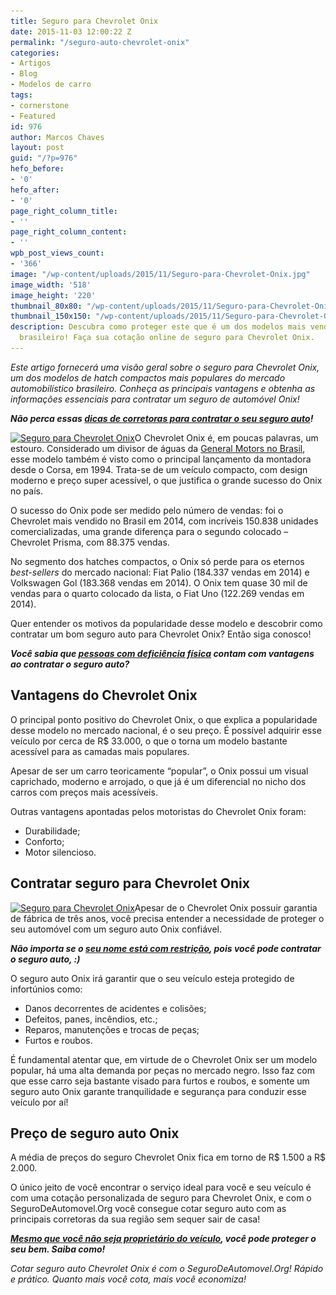 ```yaml
---
title: Seguro para Chevrolet Onix
date: 2015-11-03 12:00:22 Z
permalink: "/seguro-auto-chevrolet-onix"
categories:
- Artigos
- Blog
- Modelos de carro
tags:
- cornerstone
- Featured
id: 976
author: Marcos Chaves
layout: post
guid: "/?p=976"
hefo_before:
- '0'
hefo_after:
- '0'
page_right_column_title:
- ''
page_right_column_content:
- ''
wpb_post_views_count:
- '366'
image: "/wp-content/uploads/2015/11/Seguro-para-Chevrolet-Onix.jpg"
image_width: '518'
image_height: '220'
thumbnail_80x80: "/wp-content/uploads/2015/11/Seguro-para-Chevrolet-Onix-80x80.jpg"
thumbnail_150x150: "/wp-content/uploads/2015/11/Seguro-para-Chevrolet-Onix-150x150.jpg"
description: Descubra como proteger este que é um dos modelos mais vendidos do mercado
  brasileiro! Faça sua cotação online de seguro para Chevrolet Onix.
---
```


_Este artigo fornecerá uma visão geral sobre o seguro para Chevrolet Onix, um dos modelos de hatch compactos mais populares do mercado automobilístico brasileiro. Conheça as principais vantagens e obtenha as informações essenciais para contratar um seguro de automóvel Onix!_

_**Não perca essas <a href="/conheca-8-corretoras-online-de-seguro-auto" target="_blank">dicas de corretoras para contratar o seu seguro auto</a>!**_

[<img class="alignleft wp-image-3057 size-full" title="Seguro para Chevrolet Onix" src="/wp-content/uploads/2015/11/Seguro-para-Chevrolet-Onix2.jpg" alt="Seguro para Chevrolet Onix" width="292" height="173" srcset="/wp-content/uploads/2015/11/Seguro-para-Chevrolet-Onix2.jpg 292w, /wp-content/uploads/2015/11/Seguro-para-Chevrolet-Onix2-250x148.jpg 250w, /wp-content/uploads/2015/11/Seguro-para-Chevrolet-Onix2-120x71.jpg 120w" sizes="(max-width: 292px) 100vw, 292px" />](/wp-content/uploads/2015/11/Seguro-para-Chevrolet-Onix2.jpg)O Chevrolet Onix é, em poucas palavras, um estouro. Considerado um divisor de águas da <a href="http://www.chevrolet.com.br/universo-chevrolet/sobre-a-gm/a-companhia.html" target="_blank">General Motors no Brasil</a>, esse modelo também é visto como o principal lançamento da montadora desde o Corsa, em 1994. Trata-se de um veículo compacto, com design moderno e preço super acessível, o que justifica o grande sucesso do Onix no país.

O sucesso do Onix pode ser medido pelo número de vendas: foi o Chevrolet mais vendido no Brasil em 2014, com incríveis 150.838 unidades comercializadas, uma grande diferença para o segundo colocado – Chevrolet Prisma, com 88.375 vendas.

No segmento dos hatches compactos, o Onix só perde para os eternos _best-sellers_ do mercado nacional: Fiat Palio (184.337 vendas em 2014) e Volkswagen Gol (183.368 vendas em 2014). O Onix tem quase 30 mil de vendas para o quarto colocado da lista, o Fiat Uno (122.269 vendas em 2014).

Quer entender os motivos da popularidade desse modelo e descobrir como contratar um bom seguro auto para Chevrolet Onix? Então siga conosco!

_**Você sabia que <a href="/seguro-auto-para-deficiente-fisico/" target="_blank">pessoas com deficiência física</a> contam com vantagens ao contratar o seguro auto?**_

## Vantagens do Chevrolet Onix

O principal ponto positivo do Chevrolet Onix, o que explica a popularidade desse modelo no mercado nacional, é o seu preço. É possível adquirir esse veículo por cerca de R$ 33.000, o que o torna um modelo bastante acessível para as camadas mais populares.

Apesar de ser um carro teoricamente “popular”, o Onix possui um visual caprichado, moderno e arrojado, o que já é um diferencial no nicho dos carros com preços mais acessíveis.

Outras vantagens apontadas pelos motoristas do Chevrolet Onix foram:

  * Durabilidade;
  * Conforto;
  * Motor silencioso.

## Contratar seguro para Chevrolet Onix

[<img class="alignleft wp-image-3058" title="Seguro para Chevrolet Onix" src="/wp-content/uploads/2015/11/Seguro-para-Chevrolet-Onix.jpg" alt="Seguro para Chevrolet Onix" width="478" height="203" srcset="/wp-content/uploads/2015/11/Seguro-para-Chevrolet-Onix.jpg 518w, /wp-content/uploads/2015/11/Seguro-para-Chevrolet-Onix-250x106.jpg 250w, /wp-content/uploads/2015/11/Seguro-para-Chevrolet-Onix-120x51.jpg 120w" sizes="(max-width: 478px) 100vw, 478px" />](/wp-content/uploads/2015/11/Seguro-para-Chevrolet-Onix.jpg)Apesar de o Chevrolet Onix possuir garantia de fábrica de três anos, você precisa entender a necessidade de proteger o seu automóvel com um seguro auto Onix confiável.

_**Não importa se o <a href="http://www.rastreadores.org/seguro-auto-com-nome-sujo/" target="_blank">seu nome está com restrição</a>, pois você pode contratar o seguro auto, :)**_

O seguro auto Onix irá garantir que o seu veículo esteja protegido de infortúnios como:

  * Danos decorrentes de acidentes e colisões;
  * Defeitos, panes, incêndios, etc.;
  * Reparos, manutenções e trocas de peças;
  * Furtos e roubos.

É fundamental atentar que, em virtude de o Chevrolet Onix ser um modelo popular, há uma alta demanda por peças no mercado negro. Isso faz com que esse carro seja bastante visado para furtos e roubos, e somente um seguro auto Onix garante tranquilidade e segurança para conduzir esse veículo por aí!

## Preço de seguro auto Onix

A média de preços do seguro Chevrolet Onix fica em torno de R$ 1.500 a R$ 2.000.

O único jeito de você encontrar o serviço ideal para você e seu veículo é com uma cotação personalizada de seguro para Chevrolet Onix, e com o SeguroDeAutomovel.Org você consegue cotar seguro auto com as principais corretoras da sua região sem sequer sair de casa!

_**<a href="http://www.rastreadores.org/nao-sou-proprietario-do-carro-posso-ter-seguro-auto/" target="_blank">Mesmo que você não seja proprietário do veículo</a>, você pode proteger o seu bem. Saiba como!**_

_Cotar seguro auto Chevrolet Onix é com o SeguroDeAutomovel.Org! Rápido e prático. Quanto mais você cota, mais você economiza!_